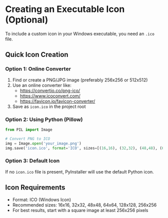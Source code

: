 # Creating an Executable Icon (Optional)

To include a custom icon in your Windows executable, you need an `.ico` file.

## Quick Icon Creation

### Option 1: Online Converter
1. Find or create a PNG/JPG image (preferably 256x256 or 512x512)
2. Use an online converter like:
   - https://convertio.co/png-ico/
   - https://www.icoconvert.com/
   - https://favicon.io/favicon-converter/
3. Save as `icon.ico` in the project root

### Option 2: Using Python (Pillow)
```python
from PIL import Image

# Convert PNG to ICO
img = Image.open('your_image.png')
img.save('icon.ico', format='ICO', sizes=[(16,16), (32,32), (48,48), (64,64), (128,128), (256,256)])
```

### Option 3: Default Icon
If no `icon.ico` file is present, PyInstaller will use the default Python icon.

## Icon Requirements
- Format: ICO (Windows Icon)
- Recommended sizes: 16x16, 32x32, 48x48, 64x64, 128x128, 256x256
- For best results, start with a square image at least 256x256 pixels
